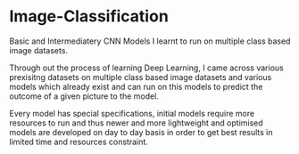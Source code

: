 # Image-Classification
Basic and Intermediatery CNN Models I learnt to run on multiple class based image datasets.

Through out the process of learning Deep Learning, I came across various prexisitng datasets
on multiple class based image datasets and various models which already exist and can run on
this models to predict the outcome of a given picture to the model.

Every model has special specifications, initial models require more resources to run and thus newer
and more lightweight and optimised models are developed on day to day basis in order to get best
results in limited time and resources constraint.

